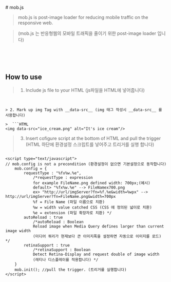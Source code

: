 <br/>
# mob.js

> mob.js is post-image loader for reducing mobile traffic on the responsive web.

> (mob.js 는 반응형웹의 모바일 트래픽을 줄이기 위한 post-image loader 입니다)


<br/>
<br/>
<br/>


## How to use

> 1. Include js file to your HTML (js파일을 HTML에 넣어줍니다)

>  ```HTML 
<script type="text/javascript" src="https://raw.github.com/imazine/mob.js/master/mob.min.js"></script> 
```

> 2. Mark up img Tag with __data-src__ (img 태그 작성시 __data-src__ 를 사용합니다)

>  ```HTML 
<img data-src="ice_cream.png" alt="It's ice cream"/> 
```

> 3. Insert cofigure script at the bottom of HTML and pull the trigger
> (HTML 하단에 환경설정 스크립트를 넣어주고 트리거를 실행 합니다) 
> ```HTML
    <script type="text/javascript">
    // mob.config is not a precondition (환경설정이 없으면 기본설정으로 동작합니다)
		mob.config = {
			requestType : "%fx%w.%e",
				/*requestType : expression
				for example FileName.png defined width: 700px;(예시)
				default> "%fx%w.%e" --> FileNamex700.png
				ex> "http://url/imgServer?fn=%f.%e&width=%wpx" --> http://url/imgServer?fn=FileName.png&width=700px
				%f = File Name (파일 이름으로 치환)
				%w = width value catched CSS (CSS 에 정의된 넓이로 치환)
				%e = extension (파일 확장자로 치환) */ 
			autoReload : true
				/*autoReload : Boolean
				Reload image when Media Query defines larger than current image width 
				(미디어 쿼리가 현재보다 큰 이미지폭을 설정하면 자동으로 이미지를 로드) */
			retinaSupport : true
				/*retinaSupport : Boolean
				Detect Retina-Display and request double of image width
				(레티나 디스플레이를 적용합니다) */
		}  
		mob.init(); //pull the trigger. (트리거를 실행합니다)
	</script> 
  ```
          


